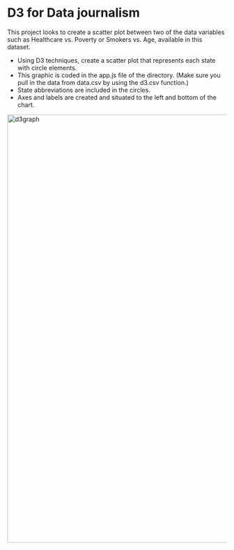 # D3 for Data journalism

This project looks to create a scatter plot between two of the data variables such as Healthcare vs. Poverty or Smokers vs. Age, available in this dataset.

- Using D3 techniques, create a scatter plot that represents each state with circle elements. 
- This graphic is coded in the app.js file of the directory. (Make sure you pull in the data from data.csv by using the d3.csv function.)
- State abbreviations are included in the circles.
- Axes and labels are created and situated to the left and bottom of the chart.

<img width="984" alt="d3graph" src="https://user-images.githubusercontent.com/70656160/113898840-38e19e00-979a-11eb-9a82-33f936c48988.png">
